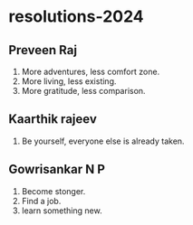 # resolutions-2024

## Preveen Raj
1. More adventures, less comfort zone.
2. More living, less existing.
3. More gratitude, less comparison.

## Kaarthik rajeev
1. Be yourself, everyone else is already taken.

## Gowrisankar N P
1. Become stonger.
2. Find a job.
3. learn something new.
